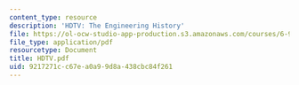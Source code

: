 ```yaml
---
content_type: resource
description: 'HDTV: The Engineering History'
file: https://ol-ocw-studio-app-production.s3.amazonaws.com/courses/6-933j-the-structure-of-engineering-revolutions-fall-2001/9217271cc67ea0a99d8a438cbc84f261_HDTV.pdf
file_type: application/pdf
resourcetype: Document
title: HDTV.pdf
uid: 9217271c-c67e-a0a9-9d8a-438cbc84f261
---
```

